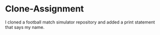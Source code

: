 # Clone-Assignment
I cloned a football match simulator repository and added a print statement that says my name.
